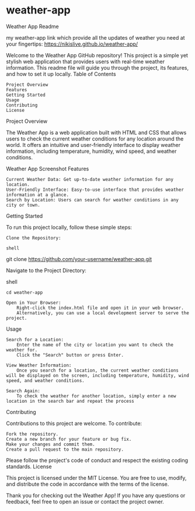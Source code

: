 # weather-app

Weather App Readme

my weather-app link which provide all the updates of weather you need at your fingertips: https://nikislive.github.io/weather-app/

Welcome to the Weather App GitHub repository! This project is a simple yet stylish web application that provides users with real-time weather information. This readme file will guide you through the project, its features, and how to set it up locally.
Table of Contents

    Project Overview
    Features
    Getting Started
    Usage
    Contributing
    License

Project Overview

The Weather App is a web application built with HTML and CSS that allows users to check the current weather conditions for any location around the world. It offers an intuitive and user-friendly interface to display weather information, including temperature, humidity, wind speed, and weather conditions.

Weather App Screenshot
Features

    Current Weather Data: Get up-to-date weather information for any location.
    User-Friendly Interface: Easy-to-use interface that provides weather information at a glance.
    Search by Location: Users can search for weather conditions in any city or town.

Getting Started

To run this project locally, follow these simple steps:

    Clone the Repository:

    shell

git clone https://github.com/your-username/weather-app.git

Navigate to the Project Directory:

shell

    cd weather-app

    Open in Your Browser:
        Right-click the index.html file and open it in your web browser.
        Alternatively, you can use a local development server to serve the project.

Usage

    Search for a Location:
        Enter the name of the city or location you want to check the weather for.
        Click the "Search" button or press Enter.

    View Weather Information:
        Once you search for a location, the current weather conditions will be displayed on the screen, including temperature, humidity, wind speed, and weather conditions.

    Search Again:
        To check the weather for another location, simply enter a new location in the search bar and repeat the process   

Contributing

Contributions to this project are welcome. To contribute:

    Fork the repository.
    Create a new branch for your feature or bug fix.
    Make your changes and commit them.
    Create a pull request to the main repository.

Please follow the project's code of conduct and respect the existing coding standards.
License

This project is licensed under the MIT License. You are free to use, modify, and distribute the code in accordance with the terms of the license.

Thank you for checking out the Weather App! If you have any questions or feedback, feel free to open an issue or contact the project owner.
